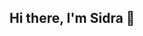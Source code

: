 ## Hi there, I'm Sidra 👋

<!--
**sidradakhel/sidradakhel** is a ✨ _special_ ✨ repository because its `README.md` (this file) appears on your GitHub profile.
## 🔹 About Me
I'm an aspiring software developer passionate about building intelligent systems that solve real-world problems. I have experience in Python, data analysis, and machine learning, and I'm continuously expanding my skill set through hands-on projects and collaborative learning.

📫 **Email**: sidradakhel21@gmail.com
🔗 **LinkedIn**: [linkedin.com/in/sidradakhel](https://linkedin.com/in/sidradakhel)
Here are some ideas to get you started:

- 🔭 I’m currently working on ...
- 🌱 I’m currently learning ...
- 👯 I’m looking to collaborate on ...
- 🤔 I’m looking for help with ...
- 💬 Ask me about ...
- 📫 How to reach me: ...
- 😄 Pronouns: ...
- ⚡ Fun fact: ...
-->
